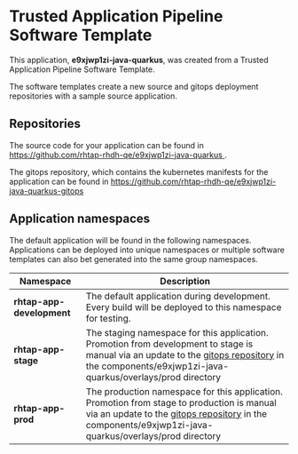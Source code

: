 # Trusted Application Pipeline Software Template

This application, **e9xjwp1zi-java-quarkus**, was created from a Trusted Application Pipeline Software Template.

The software templates create a new source and gitops deployment repositories with a sample source application. 

## Repositories

The source code for your application can be found in [https://github.com/rhtap-rhdh-qe/e9xjwp1zi-java-quarkus ](https://github.com/rhtap-rhdh-qe/e9xjwp1zi-java-quarkus ).
 
The gitops repository, which contains the kubernetes manifests for the application can be found in 
[https://github.com/rhtap-rhdh-qe/e9xjwp1zi-java-quarkus-gitops ](https://github.com/rhtap-rhdh-qe/e9xjwp1zi-java-quarkus-gitops ) 

## Application namespaces 

The default application will be found in the following namespaces. Applications can be deployed into unique namespaces or multiple software templates can also bet generated into the same group namespaces.  

|  Namespace   |  Description   |  
| -------- | -------- |   
| **rhtap-app-development** | The default application during development. Every build will be deployed to this namespace for testing. | 
| **rhtap-app-stage** | The staging namespace for this application. Promotion from development to stage is manual via an update to the [gitops repository](https://github.com/rhtap-rhdh-qe/e9xjwp1zi-java-quarkus-gitops ) in the components/e9xjwp1zi-java-quarkus/overlays/prod directory |  
| **rhtap-app-prod** | The production namespace for this application. Promotion from stage to production is manual via an update to the [gitops repository](https://github.com/rhtap-rhdh-qe/e9xjwp1zi-java-quarkus-gitops ) in the components/e9xjwp1zi-java-quarkus/overlays/prod directory | 